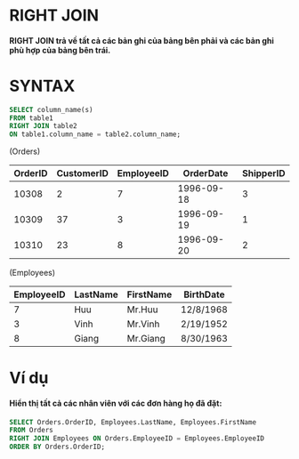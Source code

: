 # RIGHT JOIN
#### RIGHT JOIN trả về tất cả các bản ghi của bảng bên phải và các bản ghi phù hợp của bảng bên trái.

# SYNTAX

```sql
SELECT column_name(s)
FROM table1
RIGHT JOIN table2
ON table1.column_name = table2.column_name;
```

(Orders)

| OrderID | CustomerID | EmployeeID| OrderDate | ShipperID |
|---------|---------|-----------|---------|-----------     |
| 10308   | 2       |7 | 1996-09-18 | 3 |
| 10309   | 37      | 3| 1996-09-19 | 1 |
| 10310   | 23      | 8| 1996-09-20 | 2 |

(Employees)

| EmployeeID | LastName | FirstName | BirthDate |
|---------   |---------     |-----------  |---------|
| 7          | Huu          | Mr.Huu      | 12/8/1968   |
| 3         | Vinh          | Mr.Vinh      | 	2/19/1952   |
| 8          | Giang          | Mr.Giang      |8/30/1963   |


# Ví dụ 
#### Hiển thị tất cả các nhân viên với các đơn hàng họ đã đặt:
```sql
SELECT Orders.OrderID, Employees.LastName, Employees.FirstName
FROM Orders
RIGHT JOIN Employees ON Orders.EmployeeID = Employees.EmployeeID
ORDER BY Orders.OrderID;
```